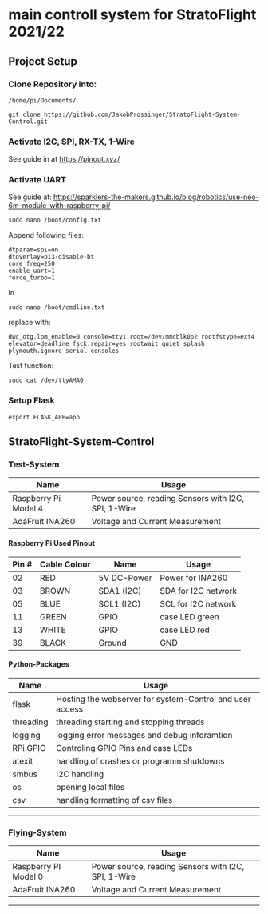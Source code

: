 # main controll system for StratoFlight 2021/22

## Project Setup

### Clone Repository into:
```
/home/pi/Documents/
```
```
git clone https://github.com/JakobProssinger/StratoFlight-System-Control.git
```
### Activate I2C, SPI, RX-TX, 1-Wire
See guide in at https://pinout.xyz/

### Activate UART
See guide at: https://sparklers-the-makers.github.io/blog/robotics/use-neo-6m-module-with-raspberry-pi/
```
sudo nano /boot/config.txt
```
Append following files:
```
dtparam=spi=on
dtoverlay=pi3-disable-bt
core_freq=250
enable_uart=1
force_turbo=1
```
In 
```
sudo nano /boot/cmdline.txt
```
replace with:
```
dwc_otg.lpm_enable=0 console=tty1 root=/dev/mmcblk0p2 rootfstype=ext4 elevator=deadline fsck.repair=yes rootwait quiet splash plymouth.ignore-serial-consoles
```
Test function:
```
sudo cat /dev/ttyAMA0
```

### Setup Flask

```
export FLASK_APP=app
```

## StratoFlight-System-Control

### Test-System
| Name                          | Usage                                                |
| ---                           | ---                                                  |
| Raspberry Pi Model 4         | Power source, reading Sensors with I2C, SPI, 1-Wire  | 
| AdaFruit INA260               | Voltage and Current Measurement                      |

#### Raspberry Pi Used Pinout
| Pin # | Cable Colour | Name          | Usage                             |
| ---   | ---          | ---           | ---                               |
| 02    | RED          | 5V DC-Power   | Power for INA260                  |
| 03    | BROWN        | SDA1 (I2C)    | SDA for I2C network               |
| 05    | BLUE         | SCL1 (I2C)    | SCL for I2C network               |
| 11    | GREEN        | GPIO          | case LED green                    |
| 13    | WHITE        | GPIO          | case LED red                      |
| 39    | BLACK        | Ground        | GND                               |

#### Python-Packages
| Name                                                                    | Usage                                      |
| ---                                                                     | ---                                        |
| flask                                                                   | Hosting the webserver for system-Control and user access   |
| threading                                                               | threading starting and stopping threads    |
| logging                                                                 | logging error messages and debug inforamtion|
| RPi.GPIO                                                                | Controling GPIO Pins and case LEDs |
| atexit                                                                  | handling of crashes or programm shutdowns |
| smbus                                                                   | I2C handling|
| os                                                                      | opening local files |
| csv                                                                     | handling formatting of csv files | 

***

### Flying-System
| Name                          | Usage                                                |
| ---                           | ---                                                  |
| Raspberry PI Model 0         | Power source, reading Sensors with I2C, SPI, 1-Wire  | 
| AdaFruit INA260               | Voltage and Current Measurement                      |
***
